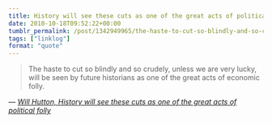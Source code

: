 ```yaml
---
title: History will see these cuts as one of the great acts of political folly
date: 2010-10-18T09:52:22+00:00
tumblr_permalink: /post/1342949965/the-haste-to-cut-so-blindly-and-so-crudely-unless
tags: ["linklog"]
format: "quote"
---
```


> The haste to cut so blindly and so crudely, unless we are very lucky, will be seen by future historians as one of the great acts of economic folly.

— <cite>[Will Hutton, _History will see these cuts as one of the great acts of political folly_](https://www.theguardian.com/commentisfree/2010/oct/17/osborne-spending-review-recession)</cite>
